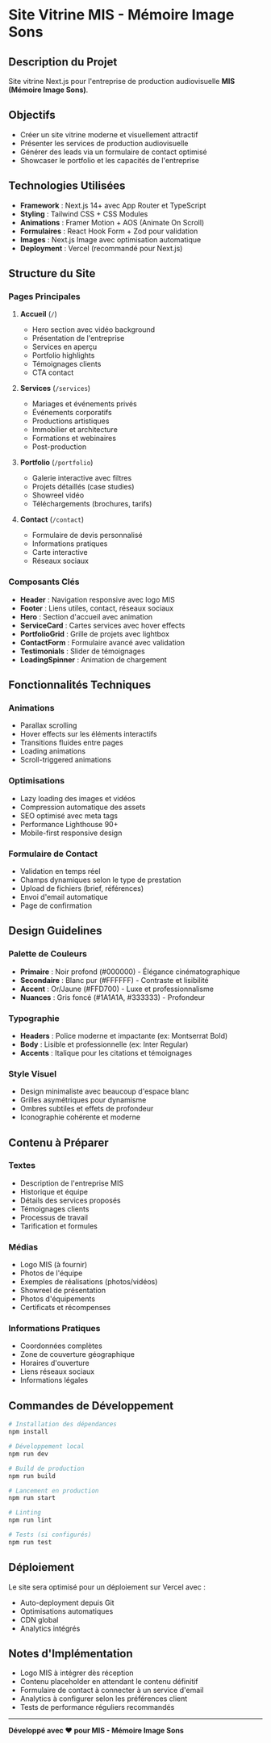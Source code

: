 # Site Vitrine MIS - Mémoire Image Sons

## Description du Projet
Site vitrine Next.js pour l'entreprise de production audiovisuelle **MIS (Mémoire Image Sons)**.

## Objectifs
- Créer un site vitrine moderne et visuellement attractif
- Présenter les services de production audiovisuelle
- Générer des leads via un formulaire de contact optimisé
- Showcaser le portfolio et les capacités de l'entreprise

## Technologies Utilisées
- **Framework** : Next.js 14+ avec App Router et TypeScript
- **Styling** : Tailwind CSS + CSS Modules
- **Animations** : Framer Motion + AOS (Animate On Scroll)
- **Formulaires** : React Hook Form + Zod pour validation
- **Images** : Next.js Image avec optimisation automatique
- **Deployment** : Vercel (recommandé pour Next.js)

## Structure du Site

### Pages Principales
1. **Accueil** (`/`)
   - Hero section avec vidéo background
   - Présentation de l'entreprise
   - Services en aperçu
   - Portfolio highlights
   - Témoignages clients
   - CTA contact

2. **Services** (`/services`)
   - Mariages et événements privés
   - Événements corporatifs
   - Productions artistiques
   - Immobilier et architecture
   - Formations et webinaires
   - Post-production

3. **Portfolio** (`/portfolio`)
   - Galerie interactive avec filtres
   - Projets détaillés (case studies)
   - Showreel vidéo
   - Téléchargements (brochures, tarifs)

4. **Contact** (`/contact`)
   - Formulaire de devis personnalisé
   - Informations pratiques
   - Carte interactive
   - Réseaux sociaux

### Composants Clés
- **Header** : Navigation responsive avec logo MIS
- **Footer** : Liens utiles, contact, réseaux sociaux
- **Hero** : Section d'accueil avec animation
- **ServiceCard** : Cartes services avec hover effects
- **PortfolioGrid** : Grille de projets avec lightbox
- **ContactForm** : Formulaire avancé avec validation
- **Testimonials** : Slider de témoignages
- **LoadingSpinner** : Animation de chargement

## Fonctionnalités Techniques

### Animations
- Parallax scrolling
- Hover effects sur les éléments interactifs
- Transitions fluides entre pages
- Loading animations
- Scroll-triggered animations

### Optimisations
- Lazy loading des images et vidéos
- Compression automatique des assets
- SEO optimisé avec meta tags
- Performance Lighthouse 90+
- Mobile-first responsive design

### Formulaire de Contact
- Validation en temps réel
- Champs dynamiques selon le type de prestation
- Upload de fichiers (brief, références)
- Envoi d'email automatique
- Page de confirmation

## Design Guidelines

### Palette de Couleurs
- **Primaire** : Noir profond (#000000) - Élégance cinématographique
- **Secondaire** : Blanc pur (#FFFFFF) - Contraste et lisibilité
- **Accent** : Or/Jaune (#FFD700) - Luxe et professionnalisme
- **Nuances** : Gris foncé (#1A1A1A, #333333) - Profondeur

### Typographie
- **Headers** : Police moderne et impactante (ex: Montserrat Bold)
- **Body** : Lisible et professionnelle (ex: Inter Regular)
- **Accents** : Italique pour les citations et témoignages

### Style Visuel
- Design minimaliste avec beaucoup d'espace blanc
- Grilles asymétriques pour dynamisme
- Ombres subtiles et effets de profondeur
- Iconographie cohérente et moderne

## Contenu à Préparer

### Textes
- Description de l'entreprise MIS
- Historique et équipe
- Détails des services proposés
- Témoignages clients
- Processus de travail
- Tarification et formules

### Médias
- Logo MIS (à fournir)
- Photos de l'équipe
- Exemples de réalisations (photos/vidéos)
- Showreel de présentation
- Photos d'équipements
- Certificats et récompenses

### Informations Pratiques
- Coordonnées complètes
- Zone de couverture géographique
- Horaires d'ouverture
- Liens réseaux sociaux
- Informations légales

## Commandes de Développement

```bash
# Installation des dépendances
npm install

# Développement local
npm run dev

# Build de production
npm run build

# Lancement en production
npm run start

# Linting
npm run lint

# Tests (si configurés)
npm run test
```

## Déploiement
Le site sera optimisé pour un déploiement sur Vercel avec :
- Auto-deployment depuis Git
- Optimisations automatiques
- CDN global
- Analytics intégrés

## Notes d'Implémentation
- Logo MIS à intégrer dès réception
- Contenu placeholder en attendant le contenu définitif
- Formulaire de contact à connecter à un service d'email
- Analytics à configurer selon les préférences client
- Tests de performance réguliers recommandés

---

**Développé avec ❤️ pour MIS - Mémoire Image Sons**